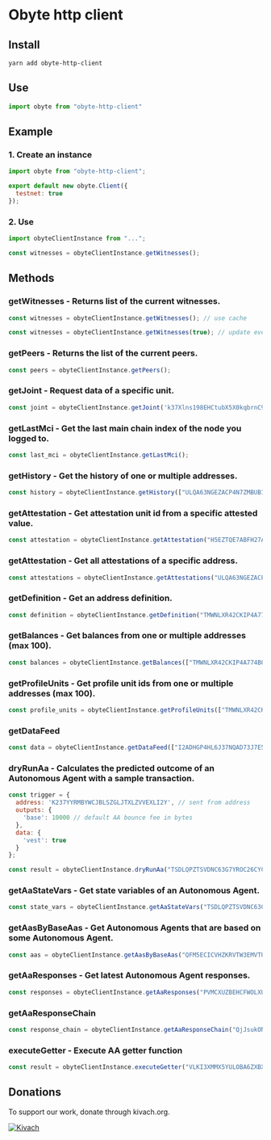 # Obyte http client

## Install
``yarn add obyte-http-client``

## Use
```js
import obyte from "obyte-http-client"
```
 
## Example

### 1. Create an instance
```js 
import obyte from "obyte-http-client";

export default new obyte.Client({
  testnet: true
});
```


### 2. Use
```js 
import obyteClientInstance from "..."; 

const witnesses = obyteClientInstance.getWitnesses();

```

## Methods

### getWitnesses - Returns list of the current witnesses.

```js
const witnesses = obyteClientInstance.getWitnesses(); // use cache

const witnesses = obyteClientInstance.getWitnesses(true); // update every time
```

### getPeers - Returns the list of the current peers.

```js
const peers = obyteClientInstance.getPeers();
```

### getJoint - Request data of a specific unit.

```js
const joint = obyteClientInstance.getJoint('k37Xlns198EHCtubX5X0kqbrnC9XYVTa0aFpR78gidM=');
```

### getLastMci - Get the last main chain index of the node you logged to.

```js
const last_mci = obyteClientInstance.getLastMci();
```

### getHistory - Get the history of one or multiple addresses.

```js
const history = obyteClientInstance.getHistory(["ULQA63NGEZACP4N7ZMBUBISH6ZTCUS2Q"]);
```

### getAttestation - Get attestation unit id from a specific attested value.

```js
const attestation = obyteClientInstance.getAttestation("H5EZTQE7ABFH27AUDTQFMZIALANK6RBG", "email", "obyte@obyte.org");
```

### getAttestation - Get all attestations of a specific address.

```js
const attestations = obyteClientInstance.getAttestations("ULQA63NGEZACP4N7ZMBUBISH6ZTCUS2Q");
```

### getDefinition - Get an address definition.

```js
const definition = obyteClientInstance.getDefinition("TMWNLXR42CKIP4A774BQGNVBZAPHY7GH");
```

### getBalances - Get balances from one or multiple addresses (max 100).

```js
const balances = obyteClientInstance.getBalances(["TMWNLXR42CKIP4A774BQGNVBZAPHY7GH"]);
```

### getProfileUnits - Get profile unit ids from one or multiple addresses (max 100).

```js
const profile_units = obyteClientInstance.getProfileUnits(["TMWNLXR42CKIP4A774BQGNVBZAPHY7GH"]);
```

### getDataFeed

```js
const data = obyteClientInstance.getDataFeed(["I2ADHGP4HL6J37NQAD73J7E5SKFIXJOT"], "timestamp", "none");
```

### dryRunAa - Calculates the predicted outcome of an Autonomous Agent with a sample transaction.

```js
const trigger = {
  address: 'K237YYRMBYWCJBLSZGLJTXLZVVEXLI2Y', // sent from address
  outputs: {
    'base': 10000 // default AA bounce fee in bytes
  },
  data: {
    'vest': true
  }
};

const result = obyteClientInstance.dryRunAa("TSDLQPZTSVDNC63G7YROC26CYCCZC4GO", trigger);
```

### getAaStateVars - Get state variables of an Autonomous Agent.

```js
const state_vars = obyteClientInstance.getAaStateVars("TSDLQPZTSVDNC63G7YROC26CYCCZC4GO", "proposal_1");
```

### getAasByBaseAas - Get Autonomous Agents that are based on some Autonomous Agent.

```js
const aas = obyteClientInstance.getAasByBaseAas("QFM5ECICVHZKRVTW3EMVTUSYJ6P2WLDY"); // or ["QFM5ECICVHZKRVTW3EMVTUSYJ6P2WLDY"]

```

### getAaResponses - Get latest Autonomous Agent responses.

```js
const responses = obyteClientInstance.getAaResponses("PVMCXUZBEHCFWOLXUDQVNCQZ476LNEW4"); // or ["PVMCXUZBEHCFWOLXUDQVNCQZ476LNEW4"]
```

### getAaResponseChain

```js
const response_chain = obyteClientInstance.getAaResponseChain("QjJsukONZ57VBVtLk/0ak1jMYNW0vw7q0So95KBJH2k=");
```

### executeGetter - Execute AA getter function

```js
const result = obyteClientInstance.executeGetter("VLKI3XMMX5YULOBA6ZXBXDPI6TXF6V3D", "get_exchange_result", [0, 100]);
```

## Donations

To support our work, donate through kivach.org.

[![Kivach](https://kivach.org/api/banner?repo=byteball/obyte-http-client)](https://kivach.org/repo/byteball/obyte-http-client)
